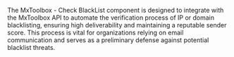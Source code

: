 The MxToolbox - Check BlackList component is designed to integrate with the MxToolbox API to automate the verification process of IP or domain blacklisting, ensuring high deliverability and maintaining a reputable sender score. This process is vital for organizations relying on email communication and serves as a preliminary defense against potential blacklist threats.
